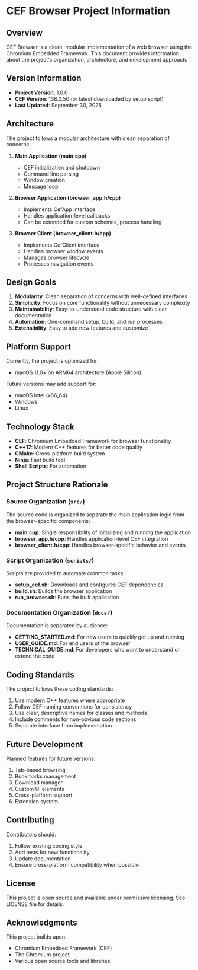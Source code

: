 # CEF Browser Project Information

## Overview

CEF Browser is a clean, modular implementation of a web browser using the Chromium Embedded Framework. This document provides information about the project's organization, architecture, and development approach.

## Version Information

- **Project Version**: 1.0.0
- **CEF Version**: 138.0.50 (or latest downloaded by setup script)
- **Last Updated**: September 30, 2025

## Architecture

The project follows a modular architecture with clean separation of concerns:

1. **Main Application (main.cpp)**
   - CEF initialization and shutdown
   - Command line parsing
   - Window creation
   - Message loop

2. **Browser Application (browser_app.h/cpp)**
   - Implements CefApp interface
   - Handles application-level callbacks
   - Can be extended for custom schemes, process handling

3. **Browser Client (browser_client.h/cpp)**
   - Implements CefClient interface
   - Handles browser window events
   - Manages browser lifecycle
   - Processes navigation events

## Design Goals

1. **Modularity**: Clean separation of concerns with well-defined interfaces
2. **Simplicity**: Focus on core functionality without unnecessary complexity
3. **Maintainability**: Easy-to-understand code structure with clear documentation
4. **Automation**: One-command setup, build, and run processes
5. **Extensibility**: Easy to add new features and customize

## Platform Support

Currently, the project is optimized for:
- macOS 11.0+ on ARM64 architecture (Apple Silicon)

Future versions may add support for:
- macOS Intel (x86_64)
- Windows
- Linux

## Technology Stack

- **CEF**: Chromium Embedded Framework for browser functionality
- **C++17**: Modern C++ features for better code quality
- **CMake**: Cross-platform build system
- **Ninja**: Fast build tool
- **Shell Scripts**: For automation

## Project Structure Rationale

### Source Organization (`src/`)

The source code is organized to separate the main application logic from the browser-specific components:
- **main.cpp**: Single responsibility of initializing and running the application
- **browser_app.h/cpp**: Handles application-level CEF integration
- **browser_client.h/cpp**: Handles browser-specific behavior and events

### Script Organization (`scripts/`)

Scripts are provided to automate common tasks:
- **setup_cef.sh**: Downloads and configures CEF dependencies
- **build.sh**: Builds the browser application
- **run_browser.sh**: Runs the built application

### Documentation Organization (`docs/`)

Documentation is separated by audience:
- **GETTING_STARTED.md**: For new users to quickly get up and running
- **USER_GUIDE.md**: For end users of the browser
- **TECHNICAL_GUIDE.md**: For developers who want to understand or extend the code

## Coding Standards

The project follows these coding standards:
1. Use modern C++ features where appropriate
2. Follow CEF naming conventions for consistency
3. Use clear, descriptive names for classes and methods
4. Include comments for non-obvious code sections
5. Separate interface from implementation

## Future Development

Planned features for future versions:
1. Tab-based browsing
2. Bookmarks management
3. Download manager
4. Custom UI elements
5. Cross-platform support
6. Extension system

## Contributing

Contributors should:
1. Follow existing coding style
2. Add tests for new functionality
3. Update documentation
4. Ensure cross-platform compatibility when possible

## License

This project is open source and available under permissive licensing. See LICENSE file for details.

## Acknowledgments

This project builds upon:
- Chromium Embedded Framework (CEF)
- The Chromium project
- Various open source tools and libraries